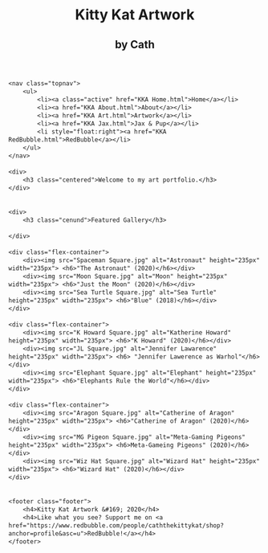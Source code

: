 <!doctype html>
<html>
<head>
	<meta charset="UTF-8">
	<title>Kitty Kat Artwork: Home</title>
	<link rel="stylesheet" href="KKA Style.css">
	<link rel="stylesheet" href="https://cdnjs.cloudflare.com/ajax/libs/font-awesome/4.7.0/css/font-awesome.min.css">
</head>
	
<body>
	<header>
		<h1>Kitty Kat Artwork</h1>
		<h2>by Cath</h2>
		<div class="iconright">
			<a href="https://www.instagram.com/kittykat.artwork/" class="fa fa-instagram"></a>
		</div>
	</header>
	
	<nav class="topnav">
		<ul>
			<li><a class="active" href="KKA Home.html">Home</a></li> 
			<li><a href="KKA About.html">About</a></li>
			<li><a href="KKA Art.html">Artwork</a></li>
			<li><a href="KKA Jax.html">Jax & Pup</a></li>
			<li style="float:right"><a href="KKA RedBubble.html">RedBubble</a></li>
		</ul>
	</nav>
	
	<div>
		<h3 class="centered">Welcome to my art portfolio.</h3> 
	</div>
	
	
	<div>
		<h3 class="cenund">Featured Gallery</h3>
	
	</div>
	
	<div class="flex-container">
		<div><img src="Spaceman Square.jpg" alt="Astronaut" height="235px" width="235px"> <h6>"The Astronaut" (2020)</h6></div>
		<div><img src="Moon Square.jpg" alt="Moon" height="235px" width="235px"> <h6>"Just the Moon" (2020)</h6></div>
		<div><img src="Sea Turtle Square.jpg" alt="Sea Turtle" height="235px" width="235px"> <h6>"Blue" (2018)</h6></div>
	</div>
	
	<div class="flex-container">
		<div><img src="K Howard Square.jpg" alt="Katherine Howard" height="235px" width="235px"> <h6>"K Howard" (2020)</h6></div>
		<div><img src="JL Square.jpg" alt="Jennifer Lawarence" height="235px" width="235px"> <h6> "Jennifer Lawerence as Warhol"</h6></div>
		<div><img src="Elephant Square.jpg" alt="Elephant" height="235px" width="235px"> <h6>"Elephants Rule the World"</h6></div>
	</div>
	
	<div class="flex-container">
		<div><img src="Aragon Square.jpg" alt="Catherine of Aragon" height="235px" width="235px"> <h6>"Catherine of Aragon" (2020)</h6></div>
		<div><img src="MG Pigeon Square.jpg" alt="Meta-Gaming Pigeons" height="235px" width="235px"> <h6>Meta-Gameing Pigeons" (2020)</h6></div>
		<div><img src="Wiz Hat Square.jpg" alt="Wizard Hat" height="235px" width="235px"> <h6>"Wizard Hat" (2020)</h6></div>
	</div>
	

	<footer class="footer">
		<h4>Kitty Kat Artwork &#169; 2020</h4>
		<h4>Like what you see? Support me on <a href="https://www.redbubble.com/people/caththekittykat/shop?anchor=profile&asc=u">RedBubble!</a></h4>
	</footer>
	
		
</body>
</html>
